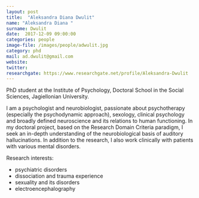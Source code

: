 ```yaml
---
layout: post
title:  "Aleksandra Diana Dwulit"
name: "Aleksandra Diana "
surname: Dwulit
date:  2017-12-09 09:00:00
categories: people
image-file: /images/people/adwulit.jpg
category: phd
mail: ad.dwulit@gmail.com
website:
twitter:
researchgate: https://www.researchgate.net/profile/Aleksandra-Dwulit
---
```


PhD student at the Institute of Psychology, Doctoral School in the Social Sciences, Jagiellonian University.

I am a psychologist and neurobiologist, passionate about psychotherapy (especially the psychodynamic approach), sexology, clinical psychology and broadly defined neuroscience and its relations to human functioning. In my doctoral project, based on the Research Domain Criteria paradigm, I seek an in-depth understanding of the neurobiological basis of auditory hallucinations. In addition to the research, I also work clinically with patients with various mental disorders.

Research interests:
* psychiatric disorders
* dissociation and trauma experience
* sexuality and its disorders
* electroencephalography
